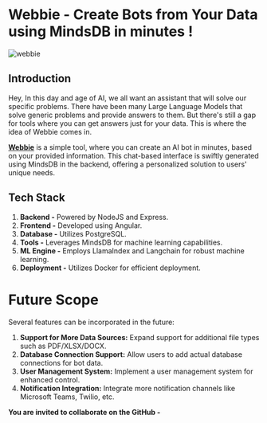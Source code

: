 # Webbie - Create Bots from Your Data using MindsDB in minutes !

![webbie](https://webbie.amitwani.dev/api/file/download/webbie.png)

## Introduction

Hey, In this day and age of AI, we all want an assistant that will solve our specific problems. There have been many Large Language Models that solve generic problems and provide answers to them. But there's still a gap for tools where you can get answers just for your data. This is where the idea of Webbie comes in.

[**Webbie**](https://webbie.amitwani.dev) is a simple tool, where you can create an AI bot in minutes, based on your provided information. This chat-based interface is swiftly generated using MindsDB in the backend, offering a personalized solution to users' unique needs.

## Tech Stack

1. **Backend -** Powered by NodeJS and Express.    
2. **Frontend -** Developed using Angular.
3. **Database -** Utilizes PostgreSQL.
4. **Tools -** Leverages MindsDB for machine learning capabilities.
5. **ML Engine -** Employs LlamaIndex and Langchain for robust machine learning.
6. **Deployment -** Utilizes Docker for efficient deployment.
   
# Future Scope

Several features can be incorporated in the future:

1. **Support for More Data Sources:** Expand support for additional file types such as PDF/XLSX/DOCX.
2. **Database Connection Support:** Allow users to add actual database connections for bot data.
3. **User Management System:** Implement a user management system for enhanced control.
4. **Notification Integration:** Integrate more notification channels like Microsoft Teams, Twilio, etc.
    

**You are invited to collaborate on the GitHub -**
